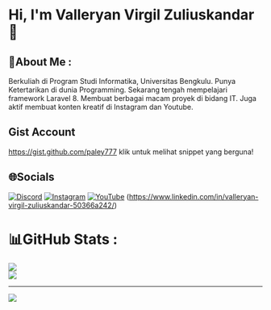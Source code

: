 
# Hi, I'm Valleryan Virgil Zuliuskandar 👋
## 💫About Me :
Berkuliah di Program Studi Informatika, Universitas Bengkulu.
Punya Ketertarikan di dunia Programming.
Sekarang tengah mempelajari framework Laravel 8.
Membuat berbagai macam proyek di bidang IT.
Juga aktif membuat konten kreatif di Instagram dan Youtube.

## Gist Account
https://gist.github.com/paley777 klik untuk melihat snippet yang berguna!


## 🌐Socials
[![Discord](https://img.shields.io/badge/Discord-%237289DA.svg?logo=discord&logoColor=white)](https://discord.com/users/756348391381926010) [![Instagram](https://img.shields.io/badge/Instagram-%23E4405F.svg?logo=Instagram&logoColor=white)](https://instagram.com/valley_feeds) [![YouTube](https://img.shields.io/badge/YouTube-%23FF0000.svg?logo=YouTube&logoColor=white)](https://www.youtube.com/channel/UCUncJttuGfDFnwgWZ2xLtyg) 
(https://www.linkedin.com/in/valleryan-virgil-zuliuskandar-50366a242/)


# 📊GitHub Stats :
![](https://github-readme-stats.vercel.app/api?username=paley777&theme=city_light&hide_border=true&include_all_commits=true&count_private=true)<br/>
![](https://github-readme-streak-stats.herokuapp.com/?user=paley777&theme=city_light&hide_border=true)<br/>


---
[![](https://visitcount.itsvg.in/api?id=paley777&icon=8&color=12)](https://visitcount.itsvg.in)
